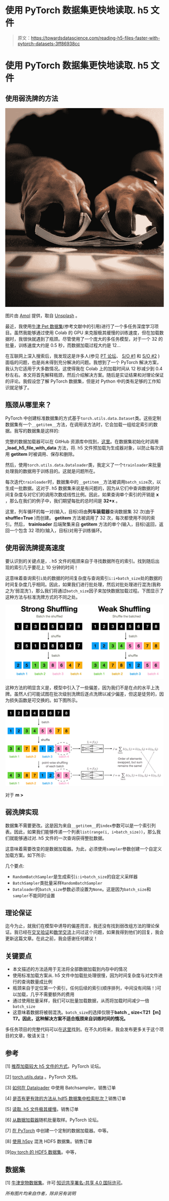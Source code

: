 # 使用 PyTorch 数据集更快地读取. h5 文件

> 原文：<https://towardsdatascience.com/reading-h5-files-faster-with-pytorch-datasets-3ff86938cc>

# 使用 PyTorch 数据集更快地读取. h5 文件

## 使用弱洗牌的方法

![](img/ac9630edf203e9b990748b5ff7fa9fa9.png)

图片由 [Amol](https://unsplash.com/@amoltyagi2) 提供，取自 [Unsplash](https://unsplash.com/photos/zyJyB9S1oZs) 。

最近，我使用[牛津 Pet 数据集](https://www.robots.ox.ac.uk/~vgg/data/pets/)(参考文献中的引用)进行了一个多任务深度学习项目。虽然我能够通过使用 Colab 的 GPU 来克服极其缓慢的训练速度，但在加载数据时，我很快就遇到了瓶颈。尽管使用了一个庞大的多任务模型，对于一个 32 的批量，训练速度大约是 0.5 秒，而数据加载过程大约是 12…

在互联网上深入搜索后，我发现这是许多人(参见 [PT 论坛](https://discuss.pytorch.org/t/dataloader-when-num-worker-0-there-is-bug/25643/2)、 [S/O #1](https://stackoverflow.com/questions/61915325/is-there-a-more-efficient-way-of-retrieving-batches-from-a-hdf5-dataset) 和 [S/O #2](https://stackoverflow.com/questions/68705944/reading-h5-file-is-extremely-slow) )面临的问题，也是尚未得到充分解决的问题。我想到了一个 PyTorch 解决方案，我认为它适用于大多数情况。这使得我在 Colab 上的加载时间从 12 秒减少到 0.4 秒左右。本文将首先解释瓶颈，然后介绍解决方案。随后是实证结果和对理论保证的评论。我假设您了解 PyTorch 数据集，但是对 Python 中的类有足够的工作知识就足够了。

## 瓶颈从哪里来？

PyTorch 中创建标准数据集的方式基于`torch.utils.data.Dataset`类。这些定制数据集有一个`__getitem__`方法，在调用该方法时，它会加载一组给定索引的数据。我写的数据集是这样的:

完整的数据加载器可以在 GitHub 资源库中找到，[这里](https://github.com/namiyousef/multi-task-learning/blob/main/data/data.py)。在数据集初始化时调用 **_load_h5_file_with_data** 方法，将. h5 文件预加载为生成器对象，以防止每次调用 **__getitem__** 时被调用、保存和删除。

然后，使用`torch.utils.data.Dataloader`类，我定义了一个`trainloader`来批量处理我的数据用于训练目的。这就是问题所在。

每次迭代`trainloader`时，数据集中的`__getitem__`方法被调用`batch_size`次，以生成一批数据。这对于. h5 数据集来说是有问题的，因为从它们中查询数据的时间复杂度与对它们的调用次数成线性比例。因此，如果查询单个索引的开销是 **x** ，那么在我们的例子中，我们期望每批的总时间是 **32*x** 。

这里，列车循环的每一对(输入，目标)将由**列车装载器**查询数据集 32 次(由于 **shuffle=True** )而创建。 **__getitem__** 方法被调用了 32 次，每次都使用不同的索引。然后， **trainloader** 后端聚集来自 **__getitem__** 方法的单个(输入，目标)返回，返回一个包含 32 项的(输入，目标)对用于训练循环。

## 使用弱洗牌提高速度

要认识到的关键点是，. h5 文件的瓶颈来自于寻找数据所在的索引。找到随后出现的索引几乎要花上 10 分钟的时间！

这意味着查询索引`i`处的数据的时间复杂度与查询索引`i:i+batch_size`处的数据的时间复杂度几乎相同。因此，如果我们进行批处理，然后对批处理进行混洗(我称之为‘弱混洗’)，那么我们将通过`batch_size`因子来加快数据加载过程。下图显示了这种方法与标准洗牌方式的不同之处。

![](img/4212ae8e5502f91e74c275e3bd98cff5.png)

这种方法的明显含义是，模型中引入了一些偏差，因为我们不是在点的水平上洗牌。虽然人们可能试图在批次级别洗牌后逐点洗牌以减少偏差，但这是徒劳的，因为损失函数是可交换的。如下图所示。

![](img/9e7e68004c077b531d30b20db8a27a4d.png)

对于 **m >**

## 弱洗牌实现

数据集不需要更改。这是因为来自`__getitem__`的`index`参数可以是一个索引列表。因此，如果我们能够传递一个列表`list(range(i, i+batch_size))`，那么我们就能够通过对. h5 文件的一次查询获得整批数据。

这意味着需要改变的是数据加载器。为此，必须使用`sampler`参数创建一个自定义加载方案。如下所示:

几个要点:

*   `RandomBatchSampler`是生成索引`i:i+batch_size`的自定义采样器
*   `BatchSampler`类批量采样`RandomBatchSampler`
*   `Dataloader`的`batch_size`参数必须设置为`None`。这是因为`batch_size`和`sampler`不能同时设置

## 理论保证

迄今为止，就我们在模型中诱导的偏差而言，我还没有找到弱改组方法的理论保证。我已经在[交叉验证](https://stats.stackexchange.com/questions/562050/bias-introduced-when-using-weak-shuffling)和[数学交流](https://math.stackexchange.com/questions/4367356/theoretical-bounds-for-error-rate-in-online-learning-when-using-weakly-shuffled)上问过这个问题，如果我得到他们的回复，我会更新这篇文章。在此之前，我会感谢任何建议！

## 关键要点

*   本文描述的方法适用于无法将全部数据加载到内存中的情况
*   使用标准加载方案从. h5 文件中加载批处理很慢，因为时间复杂度与对文件进行的查询数量成比例
*   瓶颈来自于定位第一个索引，任何后续的索引(顺序排列，中间没有间隔！)可以加载，几乎不需要额外的费用
*   通过使用批量采样，我们可以批量加载数据，从而将加载时间减少一倍`batch_size`
*   这意味着数据将被弱混洗。`batch_size`的选择仅限于**batch _ size<T21【m】T7。因此，这种解决方案不适合瓶颈来自训练时间的情况。**

多任务项目的完整代码可以在[这里](https://github.com/namiyousef/multi-task-learning)找到。在不久的将来，我会发布更多关于这个项目的文章，敬请关注！

## 参考

[1] [推荐加载较大 h5 文件的方式](https://discuss.pytorch.org/t/recommend-the-way-to-load-larger-h5-files/32993/9)。PyTorch 论坛。

[2] [torch.utils.data](https://pytorch.org/docs/stable/data.html#disable-automatic-batching) 。PyTorch 文档。

[3] [如何在 Dataloader](https://stackoverflow.com/questions/61458305/how-to-use-a-batchsampler-within-a-dataloader) 中使用 Batchsampler。销售订单

[4] [是否有更有效的方法从 hdf5 数据集中检索批次？](https://stackoverflow.com/questions/61915325/is-there-a-more-efficient-way-of-retrieving-batches-from-a-hdf5-dataset)销售订单

[5] [读取. h5 文件极其缓慢](https://stackoverflow.com/questions/68705944/reading-h5-file-is-extremely-slow)。销售订单

[6] [从数据加载器](https://discuss.pytorch.org/t/random-batch-sampling-from-dataloader/113457)随机批量取样。PyTorch 论坛。

[7] [在 PyTorch](https://medium.com/analytics-vidhya/creating-a-custom-dataset-and-dataloader-in-pytorch-76f210a1df5d) 中创建一个定制的数据加载器。中等。

[8] [使用 h5py](https://stackoverflow.com/questions/33900486/shuffle-hdf5-dataset-using-h5py) 混洗 HDF5 数据集。销售订单

[9][py torch 的 HDF5 数据集](/hdf5-datasets-for-pytorch-631ff1d750f5)。中等，

## 数据集

[1] [牛津宠物数据集](https://www.robots.ox.ac.uk/~vgg/data/pets/)。许可:[知识共享署名-共享 4.0 国际许可](https://creativecommons.org/licenses/by-sa/4.0/)。

*所有图片均来自作者，除非另有说明*